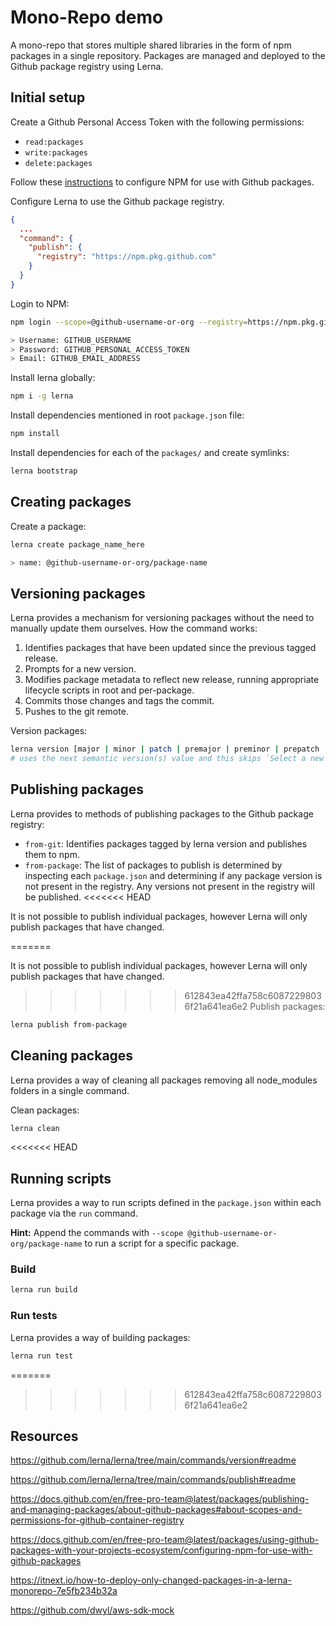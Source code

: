 # Mono-Repo demo

A mono-repo that stores multiple shared libraries in the form of npm packages in a single repository. Packages are managed and deployed to the Github package registry using Lerna.

## Initial setup

Create a Github Personal Access Token with the following permissions:
- `read:packages`
- `write:packages`
- `delete:packages`

Follow these [instructions](https://docs.github.com/en/free-pro-team@latest/packages/using-github-packages-with-your-projects-ecosystem/configuring-npm-for-use-with-github-packages) to configure NPM for use with Github packages.

Configure Lerna to use the Github package registry.
```json
{
  ...
  "command": {
    "publish": {
      "registry": "https://npm.pkg.github.com"
    }
  }
}
```

Login to NPM:
```bash
npm login --scope=@github-username-or-org --registry=https://npm.pkg.github.com

> Username: GITHUB_USERNAME
> Password: GITHUB_PERSONAL_ACCESS_TOKEN
> Email: GITHUB_EMAIL_ADDRESS
```

Install lerna globally:
```bash
npm i -g lerna
```

Install dependencies mentioned in root `package.json` file:
```bash
npm install
```

Install dependencies for each of the `packages/` and create symlinks:
```bash
lerna bootstrap
```

## Creating packages

Create a package:
```bash
lerna create package_name_here

> name: @github-username-or-org/package-name
```

## Versioning packages

Lerna provides a mechanism for versioning packages without the need to manually update them ourselves. How the command works:

1. Identifies packages that have been updated since the previous tagged release.
2. Prompts for a new version.
3. Modifies package metadata to reflect new release, running appropriate lifecycle scripts in root and per-package.
4. Commits those changes and tags the commit.
5. Pushes to the git remote.

Version packages:
```bash
lerna version [major | minor | patch | premajor | preminor | prepatch | prerelease]
# uses the next semantic version(s) value and this skips `Select a new version for...` prompt
```

## Publishing packages

Lerna provides to methods of publishing packages to the Github package registry:
- `from-git`: Identifies packages tagged by lerna version and publishes them to npm.
- `from-package`: The list of packages to publish is determined by inspecting each `package.json` and determining if any package version is not present in the registry. Any versions not present in the registry will be published.
<<<<<<< HEAD

It is not possible to publish individual packages, however Lerna will only publish packages that have changed.

=======

It is not possible to publish individual packages, however Lerna will only publish packages that have changed.

>>>>>>> 612843ea42ffa758c60872298036f21a641ea6e2
Publish packages:
```bash
lerna publish from-package
```

## Cleaning packages

Lerna provides a way of cleaning all packages removing all node_modules folders in a single command.

Clean packages:
```bash
lerna clean
```
<<<<<<< HEAD

## Running scripts

Lerna provides a way to run scripts defined in the `package.json` within each package via the `run` command.

**Hint:** Append the commands with `--scope @github-username-or-org/package-name` to run a script for a specific package.

### Build
```bash
lerna run build
```

### Run tests

Lerna provides a way of building packages:
```bash
lerna run test
```
=======
>>>>>>> 612843ea42ffa758c60872298036f21a641ea6e2

## Resources

https://github.com/lerna/lerna/tree/main/commands/version#readme

https://github.com/lerna/lerna/tree/main/commands/publish#readme

https://docs.github.com/en/free-pro-team@latest/packages/publishing-and-managing-packages/about-github-packages#about-scopes-and-permissions-for-github-container-registry

https://docs.github.com/en/free-pro-team@latest/packages/using-github-packages-with-your-projects-ecosystem/configuring-npm-for-use-with-github-packages

https://itnext.io/how-to-deploy-only-changed-packages-in-a-lerna-monorepo-7e5fb234b32a

https://github.com/dwyl/aws-sdk-mock

